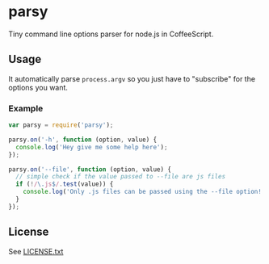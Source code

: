 # parsy

Tiny command line options parser for node.js in CoffeeScript.

## Usage

It automatically parse `process.argv` so you just have to "subscribe" for the options you want.

### Example

```javascript
var parsy = require('parsy');

parsy.on('-h', function (option, value) {
  console.log('Hey give me some help here');
});

parsy.on('--file', function (option, value) {
  // simple check if the value passed to --file are js files
  if (!/\.js$/.test(value)) {
    console.log('Only .js files can be passed using the --file option!');
  }
});
```

## License
See [LICENSE.txt](https://raw.github.com/dciccale/parsy/master/LICENSE.txt)